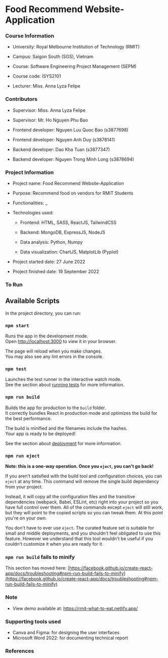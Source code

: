 # Food Recommend Website-Application

### Course Information

-   University: Royal Melbourne Institution of Technology (RMIT)
-   Campus: Saigon South (SGS), Vietnam

-   Course: Software Engineering Project Management (SEPM)
-   Course code: ISYS2101
-   Lecturer: Miss. Anna Lyza Felipe

### Contributors

-   Supervisor: Miss. Anna Lyza Felipe
-   Supervisor: Mr. Ho Nguyen Phu Bao

-   Frontend developer: Nguyen Luu Quoc Bao (s3877698)
-   Frontend developer: Nguyen Anh Duy (s3878141)
-   Backend developer: Dao Kha Tuan (s3877347)
-   Backend developer: Nguyen Trong Minh Long (s3878694)

### Project Information

-   Project name: Food Recommend Website-Application
-   Purpose: Recommend food on vendors for RMIT Students
-   Functionalities: \_
-   Technologies used:

    -   Frontend: HTML, SASS, ReactJS, TailwindCSS
    -   Backend: MongoDB, ExpressJS, NodeJS

    -   Data analysis: Python, Numpy
    -   Data visualization: ChartJS, MatplotLib (Pyplot)

-   Project started date: 27 June 2022
-   Project finished date: 19 September 2022

### To Run

## Available Scripts

In the project directory, you can run:

### `npm start`

Runs the app in the development mode.\
Open [http://localhost:3000](http://localhost:3000) to view it in your browser.

The page will reload when you make changes.\
You may also see any lint errors in the console.

### `npm test`

Launches the test runner in the interactive watch mode.\
See the section about [running tests](https://facebook.github.io/create-react-app/docs/running-tests) for more information.

### `npm run build`

Builds the app for production to the `build` folder.\
It correctly bundles React in production mode and optimizes the build for the best performance.

The build is minified and the filenames include the hashes.\
Your app is ready to be deployed!

See the section about [deployment](https://facebook.github.io/create-react-app/docs/deployment) for more information.

### `npm run eject`

**Note: this is a one-way operation. Once you `eject`, you can't go back!**

If you aren't satisfied with the build tool and configuration choices, you can `eject` at any time. This command will remove the single build dependency from your project.

Instead, it will copy all the configuration files and the transitive dependencies (webpack, Babel, ESLint, etc) right into your project so you have full control over them. All of the commands except `eject` will still work, but they will point to the copied scripts so you can tweak them. At this point you're on your own.

You don't have to ever use `eject`. The curated feature set is suitable for small and middle deployments, and you shouldn't feel obligated to use this feature. However we understand that this tool wouldn't be useful if you couldn't customize it when you are ready for it.

### `npm run build` fails to minify

This section has moved here: [https://facebook.github.io/create-react-app/docs/troubleshooting#npm-run-build-fails-to-minify](https://facebook.github.io/create-react-app/docs/troubleshooting#npm-run-build-fails-to-minify)

### Note

-   View demo available at: https://rmit-what-to-eat.netlify.app/

### Supporting tools used

-   Canva and Figma: for designing the user interfaces
-   Microsoft Word 2022: for documenting technical report

### References
